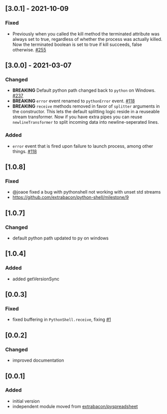 ## [3.0.1] - 2021-10-09
### Fixed
- Previously when you called the kill method the terminated attribute was always set to true, regardless of whether the process was actually killed. Now the terminated boolean is set to true if kill succeeds, false otherwise. [#255](https://github.com/extrabacon/python-shell/issues/255)

## [3.0.0] - 2021-03-07
### Changed
- **BREAKING** Default python path changed back to `python` on Windows. [#237](https://github.com/extrabacon/python-shell/issues/237)
- **BREAKING** `error` event renamed to `pythonError` event. [#118](https://github.com/extrabacon/python-shell/issues/118)
- **BREAKING** `receive` methods removed in favor of `splitter` arguments in the constructor. This lets the default splitting logic reside in a reuseable stream transformer. Now if you have extra pipes you can reuse `newlineTransformer` to split incoming data into newline-seperated lines.

### Added
- `error` event that is fired upon failure to launch process, among other things. [#118](https://github.com/extrabacon/python-shell/issues/118)

## [1.0.8]
### Fixed
- @joaoe fixed a bug with pythonshell not working with unset std streams
- https://github.com/extrabacon/python-shell/milestone/9

## [1.0.7]
### Changed
- default python path updated to py on windows

## [1.0.4]
### Added
- added getVersionSync

## [0.0.3]
### Fixed
- fixed buffering in `PythonShell.receive`, fixing [#1](https://github.com/extrabacon/python-shell/issues/1)

## [0.0.2]
### Changed
- improved documentation

## [0.0.1]
### Added
- initial version
- independent module moved from [extrabacon/pyspreadsheet](https://github.com/extrabacon/pyspreadsheet)

